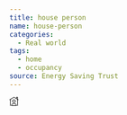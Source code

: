 ```yaml
---
title: house person
name: house-person
categories:
  - Real world
tags:
  - home
  - occupancy
source: Energy Saving Trust
---
```

<svg xmlns="http://www.w3.org/2000/svg" width="16" height="16" fill="currentColor" id="esti-house-person" class="esti esti-house-person" viewBox="0 0 16 16">
  <path fill-rule="evenodd" clip-rule="evenodd" d="M13.0001 2.87091V1L14.0001 1V3.48757L13.0001 2.87091ZM15.0001 0.750001V4.10424L15.7625 4.57441C15.9976 4.71936 16.0706 5.0274 15.9257 5.26244C15.7807 5.49749 15.4727 5.57053 15.2376 5.42559L15.0001 5.27909V15.5C15.0001 15.7761 14.7762 16 14.5001 16C14.2239 16 14.0001 15.7761 14.0001 15.5V4.66243L12.242 3.57826L8.00246 1.08166L2.00008 4.6831V15.5C2.00008 15.7761 1.77622 16 1.50008 16C1.22393 16 1.00008 15.7761 1.00008 15.5V5.2831L0.757323 5.42875C0.520533 5.57082 0.213403 5.49404 0.0713291 5.25725C-0.070745 5.02046 0.00603756 4.71333 0.242828 4.57125L7.6154 0.147712C7.85101 0.00634152 8.14508 0.0051333 8.38185 0.144565L12.0001 2.2753V0.75C12.0001 0.335786 12.3359 0 12.7501 0H14.2501C14.6643 0 15.0001 0.335787 15.0001 0.750001ZM8.00008 9.5C9.10464 9.5 10.0001 8.60457 10.0001 7.5C10.0001 6.39543 9.10464 5.5 8.00008 5.5C6.89551 5.5 6.00008 6.39543 6.00008 7.5C6.00008 8.60457 6.89551 9.5 8.00008 9.5ZM8.00008 10.5C9.65693 10.5 11.0001 9.15685 11.0001 7.5C11.0001 5.84315 9.65693 4.5 8.00008 4.5C6.34322 4.5 5.00008 5.84315 5.00008 7.5C5.00008 9.15685 6.34322 10.5 8.00008 10.5ZM4.03896 15C4.27864 13.6548 5.60329 12.5 7.37508 12.5H8.62507C10.3969 12.5 11.7215 13.6548 11.9612 15H4.03896ZM8.62507 11.5H7.37508C4.96301 11.5 3.00008 13.2666 3.00008 15.4375C3.00008 15.7484 3.27961 16 3.62507 16H12.3751C12.7205 16 13.0001 15.7484 13.0001 15.4375C13.0001 13.2666 11.0371 11.5 8.62507 11.5Z"/>
</svg>